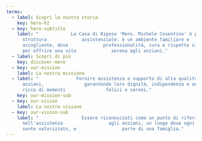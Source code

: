 ```yaml
---
terms:
  - label: Scopri la nostra storia
    key: hero-h2
  - key: hero-subtitle
    label: "            La Casa di Riposo 'Mons. Michele Cosentino' è più di una
      struttura             assistenziale: è un ambiente familiare e
      accogliente, dove             professionalità, cura e rispetto si uniscono
      per offrire una vita             serena agli anziani."
  - label: Scopri di più
    key: discover-more
  - key: our-mission
    label: La nostra missione
  - label: "              Fornire assistenza e supporto di alta qualità agli
      anziani,               garantendo loro dignità, indipendenza e una vita
      ricca di momenti               felici e sereni."
    key: our-mission-sub
  - key: our-vision
    label: La nostra visione
  - key: our-vision-sub
    label: "                Essere riconosciuti come un punto di riferimento
      nell'assistenza                 agli anziani, un luogo dove ogni ospite si
      sente valorizzato, e                 parte di una famiglia."
---
```

